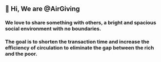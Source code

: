 ## 👋 Hi, We are @AirGiving

### We love to share something with others, a bright and spacious social environment with no boundaries.
### The goal is to shorten the transaction time and increase the efficiency of circulation to eliminate the gap between the rich and the poor.

<!---
AirGiving/AirGiving is a ✨ special ✨ repository because its `README.md` (this file) appears on your GitHub profile.
You can click the Preview link to take a look at your changes.
--->
